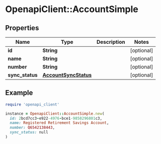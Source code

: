 # OpenapiClient::AccountSimple

## Properties

| Name | Type | Description | Notes |
| ---- | ---- | ----------- | ----- |
| **id** | **String** |  | [optional] |
| **name** | **String** |  | [optional] |
| **number** | **String** |  | [optional] |
| **sync_status** | [**AccountSyncStatus**](AccountSyncStatus.md) |  | [optional] |

## Example

```ruby
require 'openapi_client'

instance = OpenapiClient::AccountSimple.new(
  id: 2bcd7cc3-e922-4976-bce1-9858296801c3,
  name: Registered Retirement Savings Account,
  number: Q6542138443,
  sync_status: null
)
```

